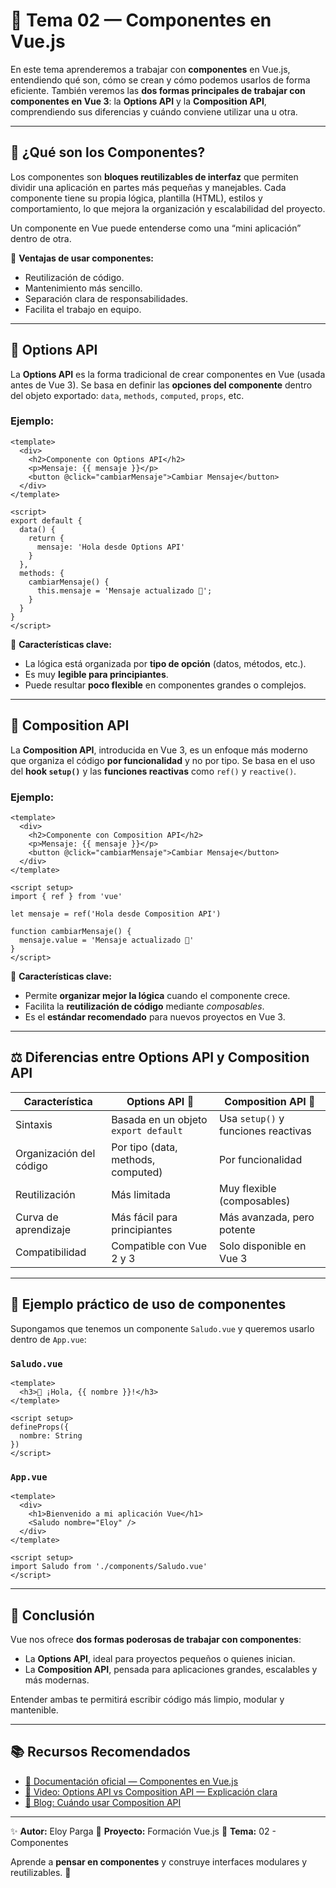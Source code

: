 # 🧩 Tema 02 — Componentes en Vue.js

En este tema aprenderemos a trabajar con **componentes** en Vue.js, entendiendo qué son, cómo se crean y cómo podemos usarlos de forma eficiente.
También veremos las **dos formas principales de trabajar con componentes en Vue 3**: la **Options API** y la **Composition API**, comprendiendo sus diferencias y cuándo conviene utilizar una u otra.

---

## 🧱 ¿Qué son los Componentes?

Los componentes son **bloques reutilizables de interfaz** que permiten dividir una aplicación en partes más pequeñas y manejables.
Cada componente tiene su propia lógica, plantilla (HTML), estilos y comportamiento, lo que mejora la organización y escalabilidad del proyecto.

Un componente en Vue puede entenderse como una “mini aplicación” dentro de otra.

🎯 **Ventajas de usar componentes:**

* Reutilización de código.
* Mantenimiento más sencillo.
* Separación clara de responsabilidades.
* Facilita el trabajo en equipo.

---

## 🔹 Options API

La **Options API** es la forma tradicional de crear componentes en Vue (usada antes de Vue 3).
Se basa en definir las **opciones del componente** dentro del objeto exportado: `data`, `methods`, `computed`, `props`, etc.

### Ejemplo:

```vue
<template>
  <div>
    <h2>Componente con Options API</h2>
    <p>Mensaje: {{ mensaje }}</p>
    <button @click="cambiarMensaje">Cambiar Mensaje</button>
  </div>
</template>

<script>
export default {
  data() {
    return {
      mensaje: 'Hola desde Options API'
    }
  },
  methods: {
    cambiarMensaje() {
      this.mensaje = 'Mensaje actualizado 🎉';
    }
  }
}
</script>
```

📘 **Características clave:**

* La lógica está organizada por **tipo de opción** (datos, métodos, etc.).
* Es muy **legible para principiantes**.
* Puede resultar **poco flexible** en componentes grandes o complejos.

---

## 🔹 Composition API

La **Composition API**, introducida en Vue 3, es un enfoque más moderno que organiza el código **por funcionalidad** y no por tipo.
Se basa en el uso del **hook `setup()`** y las **funciones reactivas** como `ref()` y `reactive()`.

### Ejemplo:

```vue
<template>
  <div>
    <h2>Componente con Composition API</h2>
    <p>Mensaje: {{ mensaje }}</p>
    <button @click="cambiarMensaje">Cambiar Mensaje</button>
  </div>
</template>

<script setup>
import { ref } from 'vue'

let mensaje = ref('Hola desde Composition API')

function cambiarMensaje() {
  mensaje.value = 'Mensaje actualizado 🎉'
}
</script>
```

📗 **Características clave:**

* Permite **organizar mejor la lógica** cuando el componente crece.
* Facilita la **reutilización de código** mediante *composables*.
* Es el **estándar recomendado** para nuevos proyectos en Vue 3.

---

## ⚖️ Diferencias entre Options API y Composition API

| Característica          | Options API 🧱                       | Composition API 🧬                  |
| ----------------------- | ------------------------------------ | ----------------------------------- |
| Sintaxis                | Basada en un objeto `export default` | Usa `setup()` y funciones reactivas |
| Organización del código | Por tipo (data, methods, computed)   | Por funcionalidad                   |
| Reutilización           | Más limitada                         | Muy flexible (composables)          |
| Curva de aprendizaje    | Más fácil para principiantes         | Más avanzada, pero potente          |
| Compatibilidad          | Compatible con Vue 2 y 3             | Solo disponible en Vue 3            |

---

## 🧠 Ejemplo práctico de uso de componentes

Supongamos que tenemos un componente `Saludo.vue` y queremos usarlo dentro de `App.vue`:

### `Saludo.vue`

```vue
<template>
  <h3>👋 ¡Hola, {{ nombre }}!</h3>
</template>

<script setup>
defineProps({
  nombre: String
})
</script>
```

### `App.vue`

```vue
<template>
  <div>
    <h1>Bienvenido a mi aplicación Vue</h1>
    <Saludo nombre="Eloy" />
  </div>
</template>

<script setup>
import Saludo from './components/Saludo.vue'
</script>
```

---

## 💬 Conclusión

Vue nos ofrece **dos formas poderosas de trabajar con componentes**:

* La **Options API**, ideal para proyectos pequeños o quienes inician.
* La **Composition API**, pensada para aplicaciones grandes, escalables y más modernas.

Entender ambas te permitirá escribir código más limpio, modular y mantenible.

---

## 📚 Recursos Recomendados

* [📖 Documentación oficial — Componentes en Vue.js](https://vuejs.org/guide/essentials/component-basics.html)
* [🎥 Video: Options API vs Composition API — Explicación clara](https://www.youtube.com/watch?v=3dHNOWTI7H8)
* [📘 Blog: Cuándo usar Composition API](https://vuejsdevelopers.com/2020/03/16/vue-3-composition-api/)

---

✨ **Autor:** Eloy Parga
📅 **Proyecto:** Formación Vue.js
📁 **Tema:** 02 - Componentes

Aprende a **pensar en componentes** y construye interfaces modulares y reutilizables. 🚀


